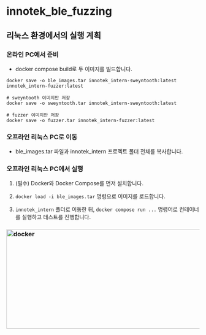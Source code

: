 # innotek_ble_fuzzing


## 리눅스 환경에서의 실행 계획

### 온라인 PC에서 준비

- docker compose build로 두 이미지를 빌드합니다.

```
docker save -o ble_images.tar innotek_intern-sweyntooth:latest innotek_intern-fuzzer:latest

# sweyntooth 이미지만 저장
docker save -o sweyntooth.tar innotek_intern-sweyntooth:latest

# fuzzer 이미지만 저장
docker save -o fuzzer.tar innotek_intern-fuzzer:latest
```

### 오프라인 리눅스 PC로 이동

- ble_images.tar 파일과 innotek_intern 프로젝트 폴더 전체를 복사합니다.

### 오프라인 리눅스 PC에서 실행

1. (필수) Docker와 Docker Compose를 먼저 설치합니다.

2. `docker load -i ble_images.tar` 명령으로 이미지를 로드합니다.

3. `innotek_intern` 폴더로 이동한 뒤, `docker compose run ...` 명령어로 컨테이너를 실행하고 테스트를 진행합니다.



### <img width="673" height="259" alt="docker" src="https://github.com/user-attachments/assets/1fbc1b61-2409-4c87-b6a6-bf0f0fa3e2e7" />



